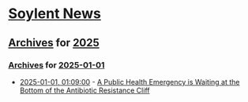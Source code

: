 # [Soylent News](../../../README.md)

## [Archives](../../index.md) for [2025](../index.md)

### [Archives](../../index.md) for [2025-01-01](index.md)

* [2025-01-01, 01:09:00](https://soylentnews.org/article.pl?sid=24/12/31/0417239&from=rss) - [A Public Health Emergency is Waiting at the Bottom of the Antibiotic Resistance Cliff](https://soylentnews.org/article.pl?sid=24/12/31/0417239&from=rss)
